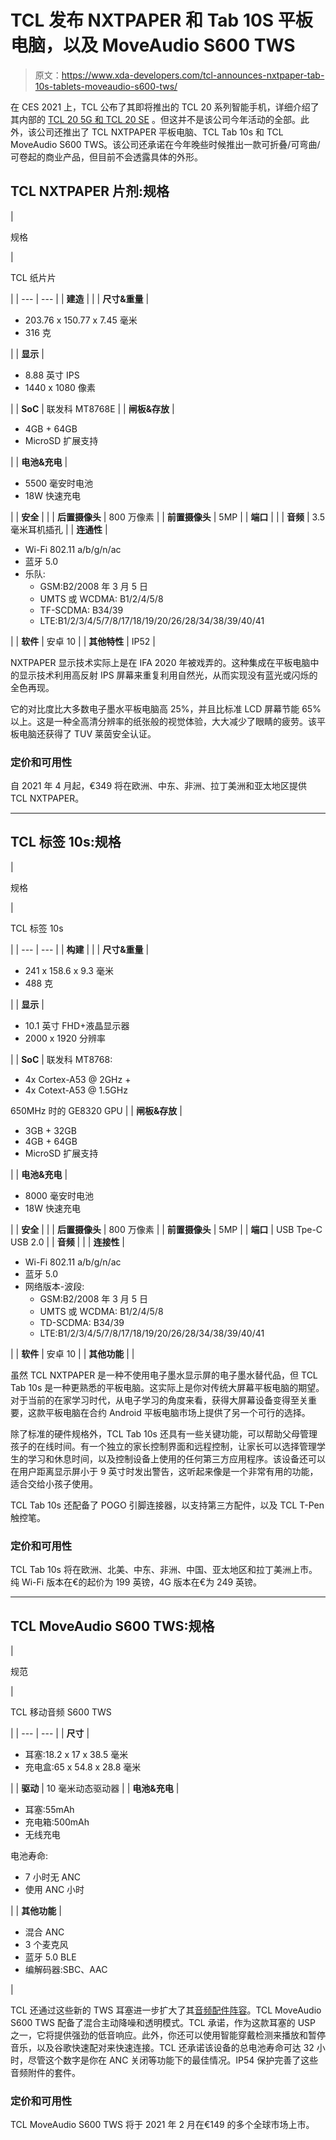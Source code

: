 # TCL 发布 NXTPAPER 和 Tab 10S 平板电脑，以及 MoveAudio S600 TWS

> 原文：<https://www.xda-developers.com/tcl-announces-nxtpaper-tab-10s-tablets-moveaudio-s600-tws/>

在 CES 2021 上，TCL 公布了其即将推出的 TCL 20 系列智能手机，详细介绍了其内部的 [TCL 20 5G 和 TCL 20 SE](https://www.xda-developers.com/tcl-announces-tcl-20-smartphone-series-tcl-20-5g-tcl-20-se-launch/) 。但这并不是该公司今年活动的全部。此外，该公司还推出了 TCL NXTPAPER 平板电脑、TCL Tab 10s 和 TCL MoveAudio S600 TWS。该公司还承诺在今年晚些时候推出一款可折叠/可弯曲/可卷起的商业产品，但目前不会透露具体的外形。

## TCL NXTPAPER 片剂:规格

| 

规格

 | 

TCL 纸片片

 |
| --- | --- |
| **建造** |  |
| **尺寸&重量** | 

*   203.76 x 150.77 x 7.45 毫米
*   316 克

 |
| **显示** | 

*   8.88 英寸 IPS
*   1440 x 1080 像素

 |
| **SoC** | 联发科 MT8768E |
| **闸板&存放** | 

*   4GB + 64GB
*   MicroSD 扩展支持

 |
| **电池&充电** | 

*   5500 毫安时电池
*   18W 快速充电

 |
| **安全** |  |
| **后置摄像头** | 800 万像素 |
| **前置摄像头** | 5MP |
| **端口** |  |
| **音频** | 3.5 毫米耳机插孔 |
| **连通性** | 

*   Wi-Fi 802.11 a/b/g/n/ac
*   蓝牙 5.0
*   乐队:
    *   GSM:B2/2008 年 3 月 5 日
    *   UMTS 或 WCDMA: B1/2/4/5/8
    *   TF-SCDMA: B34/39
    *   LTE:B1/2/3/4/5/7/8/17/18/19/20/26/28/34/38/39/40/41

 |
| **软件** | 安卓 10 |
| **其他特性** | IP52 |

NXTPAPER 显示技术实际上是在 IFA 2020 年被戏弄的。这种集成在平板电脑中的显示技术利用高反射 IPS 屏幕来重复利用自然光，从而实现没有蓝光或闪烁的全色再现。

它的对比度比大多数电子墨水平板电脑高 25%，并且比标准 LCD 屏幕节能 65%以上。这是一种全高清分辨率的纸张般的视觉体验，大大减少了眼睛的疲劳。该平板电脑还获得了 TUV 莱茵安全认证。

### 定价和可用性

自 2021 年 4 月起，€349 将在欧洲、中东、非洲、拉丁美洲和亚太地区提供 TCL NXTPAPER。

* * *

## TCL 标签 10s:规格

| 

规格

 | 

TCL 标签 10s

 |
| --- | --- |
| **构建** |  |
| **尺寸&重量** | 

*   241 x 158.6 x 9.3 毫米
*   488 克

 |
| **显示** | 

*   10.1 英寸 FHD+液晶显示器
*   2000 x 1920 分辨率

 |
| **SoC** | 联发科 MT8768:

*   4x Cortex-A53 @ 2GHz +
*   4x Cotext-A53 @ 1.5GHz

650MHz 时的 GE8320 GPU |
| **闸板&存放** | 

*   3GB + 32GB
*   4GB + 64GB
*   MicroSD 扩展支持

 |
| **电池&充电** | 

*   8000 毫安时电池
*   18W 快速充电

 |
| **安全** |  |
| **后置摄像头** | 800 万像素 |
| **前置摄像头** | 5MP |
| **端口** | USB Tpe-C USB 2.0 |
| **音频** |  |
| **连接性** | 

*   Wi-Fi 802.11 a/b/g/n/ac
*   蓝牙 5.0
*   网络版本-波段:
    *   GSM:B2/2008 年 3 月 5 日
    *   UMTS 或 WCDMA: B1/2/4/5/8
    *   TD-SCDMA: B34/39
    *   LTE:B1/2/3/4/5/7/8/17/18/19/20/26/28/34/38/39/40/41

 |
| **软件** | 安卓 10 |
| **其他功能** |  |

虽然 TCL NXTPAPER 是一种不使用电子墨水显示屏的电子墨水替代品，但 TCL Tab 10s 是一种更熟悉的平板电脑。这实际上是你对传统大屏幕平板电脑的期望。对于当前的在家学习时代，从电子学习的角度来看，获得大屏幕设备变得至关重要，这款平板电脑在合约 Android 平板电脑市场上提供了另一个可行的选择。

除了标准的硬件规格外，TCL Tab 10s 还具有一些关键功能，可以帮助父母管理孩子的在线时间。有一个独立的家长控制界面和远程控制，让家长可以选择管理学生的学习和休息时间，以及控制设备上使用的任何第三方应用程序。该设备还可以在用户距离显示屏小于 9 英寸时发出警告，这听起来像是一个非常有用的功能，适合交给小孩子使用。

TCL Tab 10s 还配备了 POGO 引脚连接器，以支持第三方配件，以及 TCL T-Pen 触控笔。

### 定价和可用性

TCL Tab 10s 将在欧洲、北美、中东、非洲、中国、亚太地区和拉丁美洲上市。纯 Wi-Fi 版本在€的起价为 199 英镑，4G 版本在€为 249 英镑。

* * *

## TCL MoveAudio S600 TWS:规格

| 

规范

 | 

TCL 移动音频 S600 TWS

 |
| --- | --- |
| **尺寸** | 

*   耳塞:18.2 x 17 x 38.5 毫米
*   充电盒:65 x 54.8 x 28.8 毫米

 |
| **驱动** | 10 毫米动态驱动器 |
| **电池&充电** | 

*   耳塞:55mAh
*   充电箱:500mAh
*   无线充电

电池寿命:

*   7 小时无 ANC
*   使用 ANC 小时

 |
| **其他功能** | 

*   混合 ANC
*   3 个麦克风
*   蓝牙 5.0 BLE
*   编解码器:SBC、AAC

 |

TCL 还通过这些新的 TWS 耳塞进一步扩大了其[音频配件阵容](https://www.xda-developers.com/tcl-tabmid-tabmax-tablets-moveaudio-tws-earbuds-movetime-smartwatch-nxtpaper-display-ifa-2020/)。TCL MoveAudio S600 TWS 配备了混合主动降噪和透明模式。TCL 承诺，作为这款耳塞的 USP 之一，它将提供强劲的低音响应。此外，你还可以使用智能穿戴检测来播放和暂停音乐，以及谷歌快速配对来快速连接。TCL 还承诺该设备的总电池寿命可达 32 小时，尽管这个数字是你在 ANC 关闭等功能下的最佳情况。IP54 保护完善了这些音频附件的套件。

### 定价和可用性

TCL MoveAudio S600 TWS 将于 2021 年 2 月在€149 的多个全球市场上市。